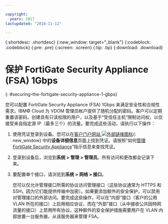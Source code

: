 ```yaml
---

copyright:
  years: 2017
lastupdated: "2018-11-12"

---
```


{:shortdesc: .shortdesc}
{:new_window: target="_blank"}
{:codeblock: .codeblock}
{:pre: .pre}
{:screen: .screen}
{:tip: .tip}
{:download: .download}

# 保护 FortiGate Security Appliance (FSA) 1Gbps
{: #securing-the-fortigate-security-appliance-1-gbps}

您可以配置 FortiGate Security Appliance (FSA) 1Gbps 来满足安全性和合规性需求。IBM© Cloud 为 VDOM 管理员帐户提供了随机分配的密码。客户可以定期重置该密码，创建具有只读权限的用户，以及基于“受信任主机”限制访问权，以仅接受来自指定源 IP（最多三个）的流量。要完成这些活动，请执行以下操作：

1. 使用凭证登录到设备。您可以在[客户门户网站 ![外部链接图标](../../icons/launch-glyph.svg "外部链接图标")](https://control.softlayer.com/){: new_window} 中的**设备详细信息**页面上找到凭证。请按照“如何[管理 FortiGate Security Appliance](/docs/infrastructure/fortigate-1g?topic=fortigate-1g-managing-the-fortigate-security-appliance-1gbps)”指示信息来查找凭证。
2. 登录到设备后，浏览到**系统 > 管理 > 管理员**。所有访问和更改都会记录下来。
3. 要配置单个接口，请浏览到**系统 > 网络 > 接口**。

    您可以仅允许管理接口所需的协议访问管理接口（这些协议通常为 HTTPS 和 SSH，因为它们能提供传输中加密）。如果要添加额外的安全保护，可以禁用对管理接口的外部访问。要完成这些操作，可以在“内部”接口（客户的公用 VLAN 所在的接口）上启用相应协议，而在“外部”接口（从中接收公共因特网流量的接口）上禁用所有协议。这种额外的安全保护措施需要用户在 VLAN 内部放置一台服务器，从该服务器来管理 FSA。 
